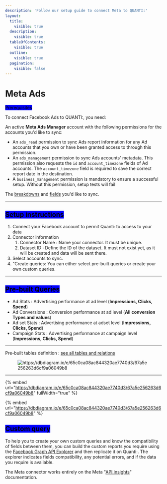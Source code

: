 ```yaml
---
description: 'Follow our setup guide to connect Meta to QUANTI:'
layout:
  title:
    visible: true
  description:
    visible: true
  tableOfContents:
    visible: true
  outline:
    visible: true
  pagination:
    visible: false
---
```


# Meta Ads

<mark style="background-color:blue;">Prerequisites</mark>

To connect Facebook Ads to QUANTI:, you need:

An active **Meta Ads Manager** account with the following permissions for the accounts you'd like to sync:

* An `ads_read` permission to sync Ads report information for any Ad accounts that you own or have been granted access to through this permission.
* An `ads_management` permission to sync Ads accounts' metadata. This permission also requests the `id` and `account_timezone` fields of Ad accounts. The `account_timezone` field is required to save the correct report date in the destination.
* A `business_management` permission is mandatory to ensure a successful setup. Without this permission, setup tests will fail

The [breakdowns](https://developers.facebook.com/docs/marketing-api/insights/breakdowns) and [fields](https://developers.facebook.com/docs/marketing-api/insights) you'd like to sync.

***

## <mark style="background-color:blue;">Setup instructions</mark>

1. Connect your Facebook account to permit Quanti: to access to your data
2. Connector information
   1. Connector Name : Name your connector. It must be unique.
   2. Dataset ID : Define the ID of the dataset. It must not exist yet, as it will be created and data will be sent there.
3. Select accounts to sync.
4. "Create queries: You can either select pre-built queries or create your own custom queries.

***

## <mark style="background-color:blue;">Pre-built Queries</mark>

* Ad Stats : Advertising performance at ad level (**Impressions, Clicks, Spend**)
* Ad Conversions : Conversion performance at ad level (**All conversion Types and values**)
* Ad set Stats : Advertising performance at adset level (**Impressions, Clicks, Spend**)
* Campaign Stats : Advertising performance at campaign level  (**Impressions, Clicks, Spend**)

***

Pre-built tables definition : [see all tables and relations](https://dbdiagram.io/e/65c0ca08ac844320ae7740d3/67a5e256263d6cf9a06049b8)

<figure><img src="../../.gitbook/assets/Capture d’écran 2025-02-07 à 11.45.23.png" alt="https://dbdiagram.io/e/65c0ca08ac844320ae7740d3/67a5e256263d6cf9a06049b8"><figcaption></figcaption></figure>

***

{% embed url="https://dbdiagram.io/e/65c0ca08ac844320ae7740d3/67a5e256263d6cf9a06049b8" fullWidth="true" %}

{% embed url="https://dbdiagram.io/e/65c0ca08ac844320ae7740d3/67a5e256263d6cf9a06049b8" %}

## <mark style="background-color:blue;">Custom query</mark>

To help you to create your own custom queries and know the compatibility of fields between them, you can build the custom reports you require using the [Facebook Graph API Explorer](https://developers.facebook.com/docs/graph-api/guides/explorer/) and then replicate it on Quanti:. The explorer indicates fields compatibility, any potential errors, and if the data you require is available.

The Meta connector works entirely on the Meta "[API insights](https://developers.facebook.com/docs/marketing-api/insights)" documentation.

